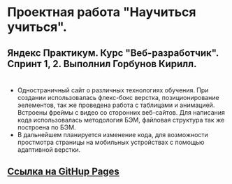# Проектная работа "Научиться учиться".
## Яндекс Практикум. Курс "Веб-разработчик". Спринт 1, 2. Выполнил Горбунов Кирилл.
#
* Одностраничный сайт о различных технологиях обучения. При создании использовалась флекс-бокс верстка, позиционирование эелементов, так же проведена работа с таблицами и анимацией. Встроены фреймы с видео со сторонних веб-сайтов. Для написания кода использовалась методология БЭМ, файловая структура так же построена по БЭМ.
* В дальнейшем планируется изменение кода, для возможности простмотра страницы на мобильных устройствах с помощью адаптивной верстки.

## [Ссылка на GitHup Pages](https://shrodinger-54rus.github.io/how-to-learn/)

